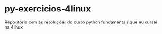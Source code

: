 # py-exercicios-4linux
Repositório com as resoluções do curso python fundamentals que eu cursei na 4linux
